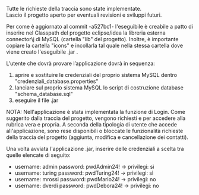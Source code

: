 Tutte le richieste della traccia sono state implementate.</br>
Lascio il progetto aperto per eventuali revisioni e sviluppi futuri.

Per come è aggiornato al commit -a527bc1- l'eseguibile è creabile a patto di inserire nel Classpath del progetto eclipse/idea la libreria esterna connector\j di MySQL (cartella "lib" del progetto).
Inoltre, è importante copiare la cartella "icons" e incollarla tal quale nella stessa cartella dove viene creato l'eseguibile .jar .


L’utente che dovrà provare l’applicazione dovrà	in sequenza:
1. aprire e sostituire le credenziali del proprio sistema MySQL dentro "credenziali_database.properties"
3. lanciare sul proprio sistema MySQL lo script di costruzione database	"schema_database.sql"
4. eseguire il file .jar

NOTA: Nell'applicazione è stata implementata la funzione di Login. Come suggerito dalla traccia del progetto, vengono richiesti <username> e <password> per accedere alla rubrica vera e propria. A seconda della tipologia di utente che accede all'applicazione, sono rese disponibili o bloccate le funzionalità richieste della traccia del progetto (aggiunta, modifica e cancellazione dei contatti).

Una volta avviata l'applicazione .jar, inserire delle credenziali a scelta tra quelle elencate di seguito:
- username: admin	password: pwdAdmin24!	-> privilegi: sì
- username: turing	password: pwdTuring24!	-> privilegi: sì
- username: mrossi	password: pwdMario24!	-> privilegi: no
- username: dverdi	password: pwdDebora24!	-> privilegi: no
